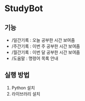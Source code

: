 # StudyBot

## 기능
- /일간기록 : 오늘 공부한 시간 보여줌
- /주간기록 : 이번 주 공부한 시간 보여줌
- /월간기록 : 이번 달 공부한 시간 보여줌
- /도움말 : 명령어 목록 안내

## 실행 방법
1. Python 설치
2. 라이브러리 설치
